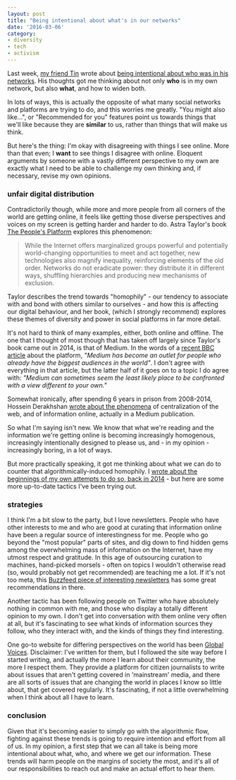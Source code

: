```yaml
---
layout: post
title: "Being intentional about what's in our networks"
date: '2016-03-06'
category:
- diversity
- tech
- activism
---
```


Last week, [my friend Tin](twitter.com/tingeber) wrote about [being intentional about who was in his networks](https://medium.com/@tingeber/on-male-privilege-and-networks-437a1ad1e51e#.b0dux2u4t). His thoughts got me thinking about not only **who** is in my own network, but also **what**, and how to widen both.

In lots of ways, this is actually the opposite of what many social networks and platforms are trying to do, and this worries me greatly. "You might also like...", or "Recommended for you" features point us towards things that we'll like because they are **similar** to us, rather than things that will make us think.

<!--more-->

But here's the thing: I'm okay with disagreeing with things I see online. More than that even; I **want** to see things I disagree with online. Eloquent arguments by someone with a vastly different perspective to my own are exactly what I need to be able to challenge my own thinking and, if necessary, revise my own opinions.

### unfair digital distribution

Contradictorily though, while more and more people from all corners of the world are getting online, it feels like getting those diverse perspectives and voices on my screen is getting harder and harder to do. Astra Taylor's book [The People's Platform](https://www.goodreads.com/book/show/13168201-the-people-s-platform?ac=1&from_search=1&from_nav=true) explores this phenomenon:

<blockquote> While the Internet offers marginalized groups powerful and potentially world-changing opportunities to meet and act together, new technologies also magnify inequality, reinforcing elements of the old order. Networks do not eradicate power: they distribute it in different ways, shuffling hierarchies and producing new mechanisms of exclusion.</blockquote>

Taylor describes the trend towards "homophily" - our tendency to associate with and bond with others similar to ourselves - and how this is affecting our digital behaviour, and her book, (which I strongly recommend) explores these themes of diversity and power in social platforms in far more detail.

It's not hard to think of many examples, either, both online and offline. The one that I thought of most though that has taken off largely since Taylor's book came out in 2014, is that of Medium. In the words of a [recent BBC article](http://www.bbc.com/news/technology-35709680) about the platform, *"Medium has become an outlet for people who already have the biggest audiences in the world"*. I don't agree with everything in that article, but the latter half of it goes on to a topic I do agree with: *"Medium can sometimes seem the least likely place to be confronted with a view different to your own."*

Somewhat ironically, after spending 6 years in prison from 2008-2014, Hossein Derakhshan [wrote about the phenomena](https://medium.com/matter/the-web-we-have-to-save-2eb1fe15a426#.v3301whr9) of centralization of the web, and of information online, actually in a Medium publication. 

So what I'm saying isn't new. We know that what we're reading and the information we're getting online is becoming increasingly homogenous, increasingly intentionally designed to please us, and - in my opinion - increasingly boring, in a lot of ways.

But more practically speaking, it got me thinking about what we can do to counter that algorithmically-induced homophily. I [wrote about the beginnings of my own attempts to do so, back in 2014](http://zararah.net/blog/2014/04/13/getting-new-perspectives-online-listening-to-the/) - but here are some more up-to-date tactics I've been trying out.

### strategies

I think I'm a bit slow to the party, but I love newsletters. People who have other interests to me and who are good at curating that information online have been a regular source of interestingness for me. People who go beyond the "most popular" parts of sites, and dig down to find hidden gems among the overwhelming mass of information on the Internet, have my utmost respect and gratitude. In this age of outsourcing curation to machines, hand-picked morsels - often on topics I wouldn't otherwise read (so, would probably not get recommended) are teaching me a lot. If it's not too meta, this [Buzzfeed piece of interesting newsletters](http://www.buzzfeed.com/bimadewunmi/sign-up-and-get-your-life) has some great recommendations in there. 

Another tactic has been following people on Twitter who have absolutely nothing in common with me, and those who display a totally different opinion to my own. I don't get into conversation with them online very often at all, but it's fascinating to see what kinds of information sources they follow, who they interact with, and the kinds of things they find interesting.

One go-to website for differing perspectives on the world has been [Global Voices](http://globalvoices.org/). Disclaimer: I've written for them, but I followed the site way before I started writing, and actually the more I learn about their community, the more I respect them. They provide a platform for citizen journalists to write about issues that aren't getting covered in 'mainstream' media, and there are all sorts of issues that are changing the world in places I know so little about, that get covered regularly. It's fascinating, if not a little overwhelming when I think about all I have to learn.

### conclusion

Given that it's becoming easier to simply go with the algorithmic flow, fighting against these trends is going to require intention and effort from all of us. In my opinion, a first step that we can all take is being more intentional about what, who, and where we get our information. These trends will harm people on the margins of society the most, and it's all of our responsibilities to reach out and make an actual effort to hear them.

